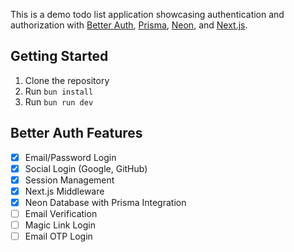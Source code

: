 This is a demo todo list application showcasing authentication and authorization with
[Better Auth](https://better-auth.com), [Prisma](https://prisma.io), [Neon](https://neon.tech), and [Next.js](https://nextjs.org).

## Getting Started

1. Clone the repository
2. Run `bun install`
3. Run `bun run dev`

## Better Auth Features

- [x] Email/Password Login
- [x] Social Login (Google, GitHub)
- [x] Session Management
- [x] Next.js Middleware
- [x] Neon Database with Prisma Integration
- [ ] Email Verification
- [ ] Magic Link Login
- [ ] Email OTP Login